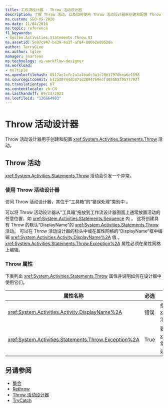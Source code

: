 ```yaml
---
title: 工作流设计器 - Throw 活动设计器
description: 了解 Throw 活动，以及如何使用 Throw 活动设计器来创建和配置 Throw 活动。
ms.custom: SEO-VS-2020
ms.date: 11/04/2016
ms.topic: reference
f1_keywords:
- System.Activities.Statements.Throw.UI
ms.assetid: 5e97c947-be39-4a1f-af04-000e2e09528a
author: TerryGLee
ms.author: tglee
manager: jmartens
ms.technology: vs-workflow-designer
ms.workload:
- multiple
ms.openlocfilehash: 8517ac1cfc2a1a4ba0c3a1c28e17970bea6e1598
ms.sourcegitcommit: b12a38744db371d2894769ecf305585f9577792f
ms.translationtype: HT
ms.contentlocale: zh-CN
ms.lasthandoff: 09/13/2021
ms.locfileid: "126664903"
---
```

# <a name="throw-activity-designer"></a>Throw 活动设计器

Throw 活动设计器用于创建和配置 <xref:System.Activities.Statements.Throw> 活动。

## <a name="the-throw-activity"></a>Throw 活动

<xref:System.Activities.Statements.Throw> 活动会引发一个异常。

### <a name="using-the-throw-activity-designer"></a>使用 Throw 活动设计器

访问 Throw 活动设计器，其位于“工具箱”的“错误处理”类别中  。

可以将 Throw 活动设计器从“工具箱”拖放到工作流设计器图面上通常放置活动的任意位置，如 <xref:System.Activities.Statements.Sequence> 内 。 这将创建具有 Throw 的默认“DisplayName”的 <xref:System.Activities.Statements.Throw> 活动。 可以在 Throw 活动设计器的标头中或在属性网格的“DisplayName”框中编辑 <xref:System.Activities.Activity.DisplayName%2A> 值 。 <xref:System.Activities.Statements.Throw.Exception%2A> 属性必须在属性网格上编辑。

### <a name="the-throw-properties"></a>Throw 属性

下表列出 <xref:System.Activities.Statements.Throw> 属性并说明如何在设计器中使用它们。

|属性名称|必选|使用情况|
|-|--------------|-|
|<xref:System.Activities.Activity.DisplayName%2A>|错误|指定 <xref:System.Activities.Statements.Throw> 活动的可选友好名称。 默认值为 Throw。|
|<xref:System.Activities.Statements.Throw.Exception%2A>|True|要引发的异常。 此异常必须派生自 <xref:System.Exception>。 若要指定此异常，请在属性网格中键入 Visual Basic 表达式。|

## <a name="see-also"></a>另请参阅

- [集合](../workflow-designer/collection-activity-designers.md)
- [Rethrow](../workflow-designer/rethrow-activity-designer.md)
- [Throw 活动设计器](../workflow-designer/throw-activity-designer.md)
- [TryCatch](../workflow-designer/trycatch-activity-designer.md)
